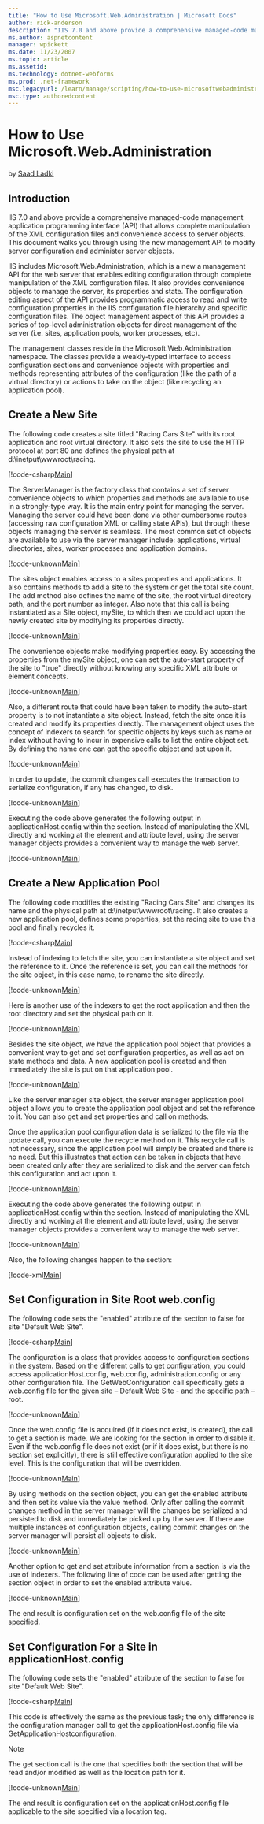 ```yaml
---
title: "How to Use Microsoft.Web.Administration | Microsoft Docs"
author: rick-anderson
description: "IIS 7.0 and above provide a comprehensive managed-code management application programming interface (API) that allows complete manipulation of the XML config..."
ms.author: aspnetcontent
manager: wpickett
ms.date: 11/23/2007
ms.topic: article
ms.assetid: 
ms.technology: dotnet-webforms
ms.prod: .net-framework
msc.legacyurl: /learn/manage/scripting/how-to-use-microsoftwebadministration
msc.type: authoredcontent
---
```

How to Use Microsoft.Web.Administration
====================
by [Saad Ladki](https://twitter.com/saadladki)

## Introduction

IIS 7.0 and above provide a comprehensive managed-code management application programming interface (API) that allows complete manipulation of the XML configuration files and convenience access to server objects. This document walks you through using the new management API to modify server configuration and administer server objects.

IIS includes Microsoft.Web.Administration, which is a new a management API for the web server that enables editing configuration through complete manipulation of the XML configuration files. It also provides convenience objects to manage the server, its properties and state. The configuration editing aspect of the API provides programmatic access to read and write configuration properties in the IIS configuration file hierarchy and specific configuration files. The object management aspect of this API provides a series of top-level administration objects for direct management of the server (i.e. sites, application pools, worker processes, etc).

The management classes reside in the Microsoft.Web.Administration namespace. The classes provide a weakly-typed interface to access configuration sections and convenience objects with properties and methods representing attributes of the configuration (like the path of a virtual directory) or actions to take on the object (like recycling an application pool).

## Create a New Site

The following code creates a site titled "Racing Cars Site" with its root application and root virtual directory. It also sets the site to use the HTTP protocol at port 80 and defines the physical path at d:\inetput\wwwroot\racing.


[!code-csharp[Main](how-to-use-microsoftwebadministration/samples/sample1.cs)]


The ServerManager is the factory class that contains a set of server convenience objects to which properties and methods are available to use in a strongly-type way. It is the main entry point for managing the server. Managing the server could have been done via other cumbersome routes (accessing raw configuration XML or calling state APIs), but through these objects managing the server is seamless. The most common set of objects are available to use via the server manager include: applications, virtual directories, sites, worker processes and application domains.


[!code-unknown[Main](how-to-use-microsoftwebadministration/samples/sample-127046-2.unknown)]


The sites object enables access to a sites properties and applications. It also contains methods to add a site to the system or get the total site count. The add method also defines the name of the site, the root virtual directory path, and the port number as integer. Also note that this call is being instantiated as a Site object, mySite, to which then we could act upon the newly created site by modifying its properties directly.


[!code-unknown[Main](how-to-use-microsoftwebadministration/samples/sample-127046-3.unknown)]


The convenience objects make modifying properties easy. By accessing the properties from the mySite object, one can set the auto-start property of the site to "true" directly without knowing any specific XML attribute or element concepts.


[!code-unknown[Main](how-to-use-microsoftwebadministration/samples/sample-127046-4.unknown)]


Also, a different route that could have been taken to modify the auto-start property is to not instantiate a site object. Instead, fetch the site once it is created and modify its properties directly. The management object uses the concept of indexers to search for specific objects by keys such as name or index without having to incur in expensive calls to list the entire object set. By defining the name one can get the specific object and act upon it.


[!code-unknown[Main](how-to-use-microsoftwebadministration/samples/sample-127046-5.unknown)]


In order to update, the commit changes call executes the transaction to serialize configuration, if any has changed, to disk.


[!code-unknown[Main](how-to-use-microsoftwebadministration/samples/sample-127046-6.unknown)]


Executing the code above generates the following output in applicationHost.config within the section. Instead of manipulating the XML directly and working at the element and attribute level, using the server manager objects provides a convenient way to manage the web server.


[!code-unknown[Main](how-to-use-microsoftwebadministration/samples/sample-127046-7.unknown)]


## Create a New Application Pool

The following code modifies the existing "Racing Cars Site" and changes its name and the physical path at d:\inetput\wwwroot\racing. It also creates a new application pool, defines some properties, set the racing site to use this pool and finally recycles it.


[!code-csharp[Main](how-to-use-microsoftwebadministration/samples/sample8.cs)]


Instead of indexing to fetch the site, you can instantiate a site object and set the reference to it. Once the reference is set, you can call the methods for the site object, in this case name, to rename the site directly.


[!code-unknown[Main](how-to-use-microsoftwebadministration/samples/sample-127046-9.unknown)]


Here is another use of the indexers to get the root application and then the root directory and set the physical path on it.


[!code-unknown[Main](how-to-use-microsoftwebadministration/samples/sample-127046-10.unknown)]


Besides the site object, we have the application pool object that provides a convenient way to get and set configuration properties, as well as act on state methods and data. A new application pool is created and then immediately the site is put on that application pool.


[!code-unknown[Main](how-to-use-microsoftwebadministration/samples/sample-127046-11.unknown)]


Like the server manager site object, the server manager application pool object allows you to create the application pool object and set the reference to it. You can also get and set properties and call on methods.

Once the application pool configuration data is serialized to the file via the update call, you can execute the recycle method on it. This recycle call is not necessary, since the application pool will simply be created and there is no need. But this illustrates that action can be taken in objects that have been created only after they are serialized to disk and the server can fetch this configuration and act upon it.


[!code-unknown[Main](how-to-use-microsoftwebadministration/samples/sample-127046-12.unknown)]


Executing the code above generates the following output in applicationHost.config within the section. Instead of manipulating the XML directly and working at the element and attribute level, using the server manager objects provides a convenient way to manage the web server.


[!code-unknown[Main](how-to-use-microsoftwebadministration/samples/sample-127046-13.unknown)]


Also, the following changes happen to the section:


[!code-xml[Main](how-to-use-microsoftwebadministration/samples/sample14.xml)]


## Set Configuration in Site Root web.config

The following code sets the "enabled" attribute of the section to false for site "Default Web Site".


[!code-csharp[Main](how-to-use-microsoftwebadministration/samples/sample15.cs)]


The configuration is a class that provides access to configuration sections in the system. Based on the different calls to get configuration, you could access applicationHost.config, web.config, administration.config or any other configuration file. The GetWebConfiguration call specifically gets a web.config file for the given site – Default Web Site - and the specific path – root.


[!code-unknown[Main](how-to-use-microsoftwebadministration/samples/sample-127046-16.unknown)]


Once the web.config file is acquired (if it does not exist, is created), the call to get a section is made. We are looking for the section in order to disable it. Even if the web.config file does not exist (or if it does exist, but there is no section set explicitly), there is still effective configuration applied to the site level. This is the configuration that will be overridden.


[!code-unknown[Main](how-to-use-microsoftwebadministration/samples/sample-127046-17.unknown)]


By using methods on the section object, you can get the enabled attribute and then set its value via the value method. Only after calling the commit changes method in the server manager will the changes be serialized and persisted to disk and immediately be picked up by the server. If there are multiple instances of configuration objects, calling commit changes on the server manager will persist all objects to disk.


[!code-unknown[Main](how-to-use-microsoftwebadministration/samples/sample-127046-18.unknown)]


Another option to get and set attribute information from a section is via the use of indexers. The following line of code can be used after getting the section object in order to set the enabled attribute value.


[!code-unknown[Main](how-to-use-microsoftwebadministration/samples/sample-127046-19.unknown)]


The end result is configuration set on the web.config file of the site specified.

## Set Configuration For a Site in applicationHost.config

The following code sets the "enabled" attribute of the section to false for site "Default Web Site".


[!code-csharp[Main](how-to-use-microsoftwebadministration/samples/sample20.cs)]


This code is effectively the same as the previous task; the only difference is the configuration manager call to get the applicationHost.config file via GetApplicationHostconfiguration.

> [!NOTE]
> The get section call is the one that specifies both the section that will be read and/or modified as well as the location path for it.


[!code-unknown[Main](how-to-use-microsoftwebadministration/samples/sample-127046-21.unknown)]


The end result is configuration set on the applicationHost.config file applicable to the site specified via a location tag.